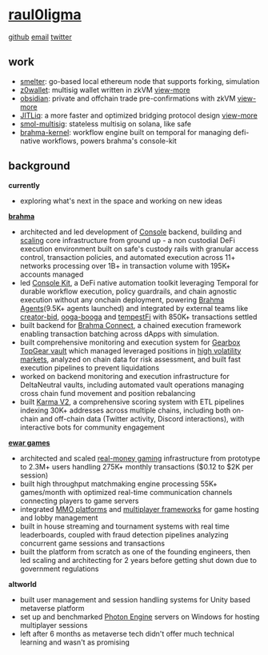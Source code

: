 # [raul0ligma](https://raul0ligma.github.io)
[github](https://github.com/raul0ligma) [email](mailto:rahultripathidev@gmail.com) [twitter](https://x.com/raul0ligma)

## work

- [smelter](https://github.com/raul0ligma/smelter): go-based local ethereum node that supports forking, simulation
- [z0wallet](https://github.com/raul0ligma/z0wallet): multisig wallet written in zkVM [view-more](https://ethglobal.com/showcase/z0wallet-8hj73)
- [obsidian](https://github.com/raul0ligma/obsidian): private and offchain trade pre-confirmations with zkVM [view-more](https://ethglobal.com/showcase/obsidian-avpjn)
- [JITLiq](https://github.com/JITLiq): a more faster and optimized bridging protocol design [view-more](https://ethglobal.com/showcase/jitliq-network-m2cw1)
- [smol-multisig](https://github.com/raul0ligma/smol-multisig): stateless multisig on solana, like safe
- [brahma-kernel](https://github.com/Brahma-fi/brahma-builder): workflow engine built on temporal for managing defi-native workflows, powers brahma's console-kit


## background

**currently**
- exploring what's next in the space and working on new ideas

[**brahma**](https://brahma.fi)
- architected and led development of [Console](https://brahma.fi) backend, building and [scaling](https://dune.com/rahul69/infra-bench) core infrastructure from ground up - a non custodial DeFi execution environment built on safe's custody rails with granular access control, transaction policies, and automated execution across 11+ networks processing over 1B+ in transaction volume with 195K+ accounts managed
- led [Console Kit](https://brahma.fi/console-kit), a DeFi native automation toolkit leveraging Temporal for durable workflow execution, policy guardrails, and chain agnostic execution without any onchain deployment, powering [Brahma Agents](https://web.archive.org/web/20250705070753/https://agents.brahma.fi/)(9.5K+ agents launched) and integrated by external teams like [creator-bid](https://x.com/CreatorBid/status/1854479583497572557), [ooga-booga](https://x.com/raul0ligma/status/1922936727640912213) and [tempestFi](https://x.com/AbishekFi/status/1907086608224162114) with 850K+ transactions settled 
- built backend for [Brahma Connect](https://github.com/Brahma-fi/brahma-connect), a chained execution framework enabling transaction batching across dApps with simulation.
- built comprehensive monitoring and execution system for [Gearbox TopGear vault](https://x.com/BrahmaFi/status/1589672841301340160) which managed leveraged positions in [high volatility markets](https://x.com/BrahmaFi/status/1646897478464073728), analyzed on chain data for risk assessment, and built fast execution pipelines to prevent liquidations
- worked on backend monitoring and execution infrastructure for DeltaNeutral vaults, including automated vault operations managing cross chain fund movement and position rebalancing
- built [Karma V2](https://web.archive.org/web/20220908024053/https://karma.brahma.fi/), a comprehensive scoring system with ETL pipelines indexing 30K+ addresses across multiple chains, including both on-chain and off-chain data (Twitter activity, Discord interactions), with interactive bots for community engagement

[**ewar games**](https://web.archive.org/web/20220221160153/https://ewar.in/)
- architected and scaled [real-money gaming](https://www.storyboard18.com/gaming-news/exclusive-indias-gaming-industry-gets-clarity-rmg-sector-to-be-regulated-by-meity-47355.htm) infrastructure from prototype to 2.3M+ users handling 275K+ monthly transactions ($0.12 to $2K per session)
- built high throughput matchmaking engine processing 55K+ games/month with optimized real-time communication channels connecting players to game servers
- integrated [MMO platforms](https://www.smartfoxserver.com) and [multiplayer frameworks](https://colyseus.io) for game hosting and lobby management
- built in house streaming and tournament systems with real time leaderboards, coupled with fraud detection pipelines analyzing concurrent game sessions and transactions
- built the platform from scratch as one of the founding engineers, then led scaling and architecting for 2 years before getting shut down due to government regulations

**altworld**
- built user management and session handling systems for Unity based metaverse platform
- set up and benchmarked [Photon Engine](https://www.photonengine.com) servers on Windows for hosting multiplayer sessions
- left after 6 months as metaverse tech didn't offer much technical learning and wasn't as promising
